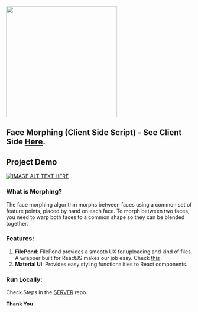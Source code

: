 <img src="https://cdn.dribbble.com/users/470545/screenshots/2153975/face-morphing.gif" width="300"/>

## Face Morphing (Client Side Script) - See Client Side [Here](https://github.com/tarunnsingh/morph-server).
## Project Demo 
[![IMAGE ALT TEXT HERE](http://img.youtube.com/vi/_ThVHciEj4g/0.jpg)](http://www.youtube.com/watch?v=_ThVHciEj4g)

### What is Morphing?
The face morphing algorithm morphs between faces using a common set of feature points, placed by hand on each face. To morph between two faces, you need to warp both faces to a common shape so they can be blended together.

### Features:
1. **FilePond**: FilePond provides a smooth UX for uploading and kind of files. A wrapper built for ReactJS makes our job easy. Check [this]()
2. **Material UI**: Provides easy styling functionalities to React components.

### Run Locally:
Check Steps in the [SERVER](https://github.com/tarunnsingh/morph-server) repo.

**Thank You**
